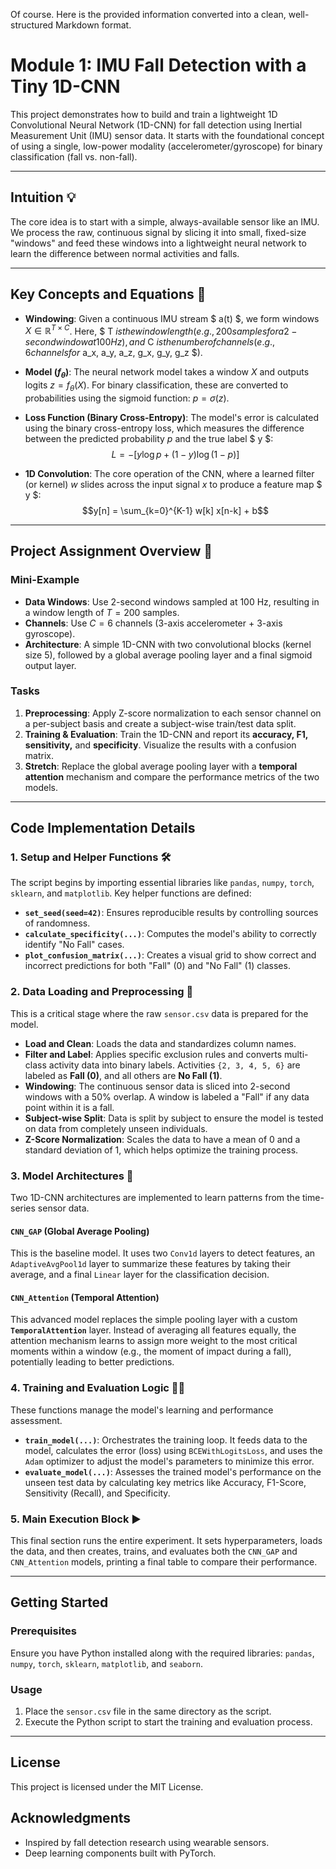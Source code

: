 Of course. Here is the provided information converted into a clean, well-structured Markdown format.

# Module 1: IMU Fall Detection with a Tiny 1D-CNN

This project demonstrates how to build and train a lightweight 1D Convolutional Neural Network (1D-CNN) for fall detection using Inertial Measurement Unit (IMU) sensor data. It starts with the foundational concept of using a single, low-power modality (accelerometer/gyroscope) for binary classification (fall vs. non-fall).

---
## Intuition 💡
The core idea is to start with a simple, always-available sensor like an IMU. We process the raw, continuous signal by slicing it into small, fixed-size "windows" and feed these windows into a lightweight neural network to learn the difference between normal activities and falls.

---
## Key Concepts and Equations 🧠
* **Windowing**: Given a continuous IMU stream $ a(t) $, we form windows $X \in \mathbb{R}^{T \times C}$. Here, $ T $is the window length (e.g., 200 samples for a 2-second window at 100 Hz), and$ C $is the number of channels (e.g., 6 channels for$ a_x, a_y, a_z, g_x, g_y, g_z $).

* **Model ($f_\theta$)**: The neural network model takes a window $X$ and outputs logits $z = f_\theta(X)$. For binary classification, these are converted to probabilities using the sigmoid function: $p = \sigma(z)$.

* **Loss Function (Binary Cross-Entropy)**: The model's error is calculated using the binary cross-entropy loss, which measures the difference between the predicted probability $p$ and the true label $ y $:
    $$L = -[y \log p + (1-y) \log(1-p)]$$

* **1D Convolution**: The core operation of the CNN, where a learned filter (or kernel) $w$ slides across the input signal $x$ to produce a feature map $ y $:
    $$y[n] = \sum_{k=0}^{K-1} w[k] x[n-k] + b$$

---
## Project Assignment Overview 📝
### Mini-Example
* **Data Windows**: Use 2-second windows sampled at 100 Hz, resulting in a window length of $T=200$ samples.
* **Channels**: Use $C=6$ channels (3-axis accelerometer + 3-axis gyroscope).
* **Architecture**: A simple 1D-CNN with two convolutional blocks (kernel size 5), followed by a global average pooling layer and a final sigmoid output layer.

### Tasks
1.  **Preprocessing**: Apply Z-score normalization to each sensor channel on a per-subject basis and create a subject-wise train/test data split.
2.  **Training & Evaluation**: Train the 1D-CNN and report its **accuracy, F1, sensitivity,** and **specificity**. Visualize the results with a confusion matrix.
3.  **Stretch**: Replace the global average pooling layer with a **temporal attention** mechanism and compare the performance metrics of the two models.

---
## Code Implementation Details
### 1. Setup and Helper Functions 🛠️
The script begins by importing essential libraries like `pandas`, `numpy`, `torch`, `sklearn`, and `matplotlib`. Key helper functions are defined:
* **`set_seed(seed=42)`**: Ensures reproducible results by controlling sources of randomness.
* **`calculate_specificity(...)`**: Computes the model's ability to correctly identify "No Fall" cases.
* **`plot_confusion_matrix(...)`**: Creates a visual grid to show correct and incorrect predictions for both "Fall" (0) and "No Fall" (1) classes.

### 2. Data Loading and Preprocessing 🧹
This is a critical stage where the raw `sensor.csv` data is prepared for the model.
* **Load and Clean**: Loads the data and standardizes column names.
* **Filter and Label**: Applies specific exclusion rules and converts multi-class activity data into binary labels. Activities `{2, 3, 4, 5, 6}` are labeled as **Fall (0)**, and all others are **No Fall (1)**.
* **Windowing**: The continuous sensor data is sliced into 2-second windows with a 50% overlap. A window is labeled a "Fall" if any data point within it is a fall.
* **Subject-wise Split**: Data is split by subject to ensure the model is tested on data from completely unseen individuals.
* **Z-Score Normalization**: Scales the data to have a mean of 0 and a standard deviation of 1, which helps optimize the training process.

### 3. Model Architectures 🧠
Two 1D-CNN architectures are implemented to learn patterns from the time-series sensor data.

#### `CNN_GAP` (Global Average Pooling)
This is the baseline model. It uses two `Conv1d` layers to detect features, an `AdaptiveAvgPool1d` layer to summarize these features by taking their average, and a final `Linear` layer for the classification decision.

#### `CNN_Attention` (Temporal Attention)
This advanced model replaces the simple pooling layer with a custom **`TemporalAttention`** layer. Instead of averaging all features equally, the attention mechanism learns to assign more weight to the most critical moments within a window (e.g., the moment of impact during a fall), potentially leading to better predictions. 

### 4. Training and Evaluation Logic 🏋️‍♂️
These functions manage the model's learning and performance assessment.
* **`train_model(...)`**: Orchestrates the training loop. It feeds data to the model, calculates the error (loss) using `BCEWithLogitsLoss`, and uses the `Adam` optimizer to adjust the model's parameters to minimize this error.
* **`evaluate_model(...)`**: Assesses the trained model's performance on the unseen test data by calculating key metrics like Accuracy, F1-Score, Sensitivity (Recall), and Specificity.

### 5. Main Execution Block ▶️
This final section runs the entire experiment. It sets hyperparameters, loads the data, and then creates, trains, and evaluates both the `CNN_GAP` and `CNN_Attention` models, printing a final table to compare their performance.

---
## Getting Started
### Prerequisites
Ensure you have Python installed along with the required libraries: `pandas`, `numpy`, `torch`, `sklearn`, `matplotlib`, and `seaborn`.

### Usage
1.  Place the `sensor.csv` file in the same directory as the script.
2.  Execute the Python script to start the training and evaluation process.

---
## License
This project is licensed under the MIT License.

## Acknowledgments
* Inspired by fall detection research using wearable sensors.
* Deep learning components built with PyTorch.